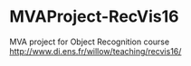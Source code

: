 # MVAProject-RecVis16
 MVA project for Object Recognition course http://www.di.ens.fr/willow/teaching/recvis16/ 
